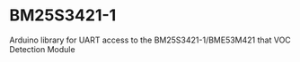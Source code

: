 # BM25S3421-1
Arduino library for UART access to the BM25S3421-1/BME53M421 that VOC Detection Module
